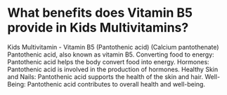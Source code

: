 # What benefits does Vitamin B5 provide in Kids Multivitamins?

Kids Multivitamin - Vitamin B5 (Pantothenic acid) (Calcium pantothenate) Pantothenic acid, also known as vitamin B5. Converting food to energy: Pantothenic acid helps the body convert food into energy. Hormones: Pantothenic acid is involved in the production of hormones. Healthy Skin and Nails: Pantothenic acid supports the health of the skin and hair. Well-Being: Pantothenic acid contributes to overall health and well-being.